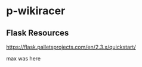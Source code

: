 # p-wikiracer

## Flask Resources
https://flask.palletsprojects.com/en/2.3.x/quickstart/

max was here